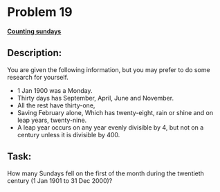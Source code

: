 # Problem 19

[**Counting sundays**](https://projecteuler.net/problem=19)

## Description:
You are given the following information, but you may prefer to do some research for yourself.

- 1 Jan 1900 was a Monday.
- Thirty days has September, April, June and November.
- All the rest have thirty-one,
- Saving February alone, Which has twenty-eight, rain or shine and on leap years, twenty-nine.
- A leap year occurs on any year evenly divisible by 4, but not on a century unless it is divisible by 400.

## Task:
How many Sundays fell on the first of the month during the twentieth century (1 Jan 1901 to 31 Dec 2000)?
